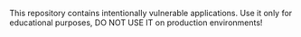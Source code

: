 This repository contains intentionally vulnerable applications. Use it only for educational purposes, DO NOT USE IT on production environments!

